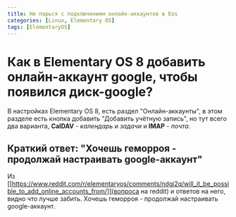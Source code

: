 ```yaml
---
title: Не парься с подключением онлайн-аккаунтов в Eos
categories: [Linux, Elementary OS]
tags: [ElementaryOS]
---
```

# Как в Elementary OS 8 добавить онлайн-аккаунт google, чтобы появился диск-google?

В настройках Elementary OS 8, есть раздел "Онлайн-аккаунты", в этом разделе есть кнопка добавить "Добавить учётную запись", но тут всего два варианта, **CalDAV** - *календарь* и *задачи* и **IMAP** - *почта*.

## Краткий ответ: "Хочешь геморроя - продолжай настраивать google-аккаунт"

Из [[https://www.reddit.com/r/elementaryos/comments/ndgi2q/will_it_be_possible_to_add_online_accounts_from/]](вопроса на reddit) и ответов на него, видно что лучше забить. Хочешь геморроя - продолжай настраивать google-аккаунт.

